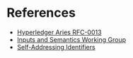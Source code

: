 # References

- [Hyperledger Aries RFC-0013](https://github.com/hyperledger/aries-rfcs/tree/main/concepts/0013-overlays)
- [Inputs and Semantics Working Group](https://wiki.trustoverip.org/display/HOME/Inputs+and+Semantics+Working+Group)
- [Self-Addressing Identifiers](https://datatracker.ietf.org/doc/html/draft-ssmith-said)
